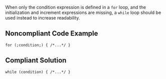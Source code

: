 When only the condition expression is defined in a `for` loop, and the initialization and increment expressions are missing, a `while` loop should be used instead to increase readability.
 
## Noncompliant Code Example

    for (;condition;) { /*...*/ }

## Compliant Solution

    while (condition) { /*...*/ }
